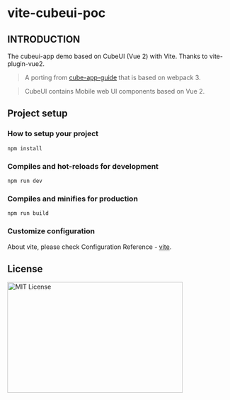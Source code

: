 # vite-cubeui-poc

## INTRODUCTION

The cubeui-app demo based on CubeUI (Vue 2) with Vite. Thanks to vite-plugin-vue2.

> A porting from [cube-app-guide](https://github.com/cube-ui/cube-application-guide) that is based on webpack 3.

> CubeUI contains Mobile web UI components based on Vue 2.

## Project setup

### How to setup your project
```
npm install
```

### Compiles and hot-reloads for development
```
npm run dev
```

### Compiles and minifies for production
```
npm run build
```

### Customize configuration

About vite, please check Configuration Reference - [vite](https://github.com/vitejs/vite).

## License

<img src="https://nikoni.top/images/niko-mit.png" alt="MIT License" width="396" height="250"/>

